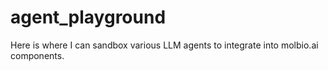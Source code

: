 # agent_playground
Here is where I can sandbox various LLM agents to integrate into molbio.ai components.
